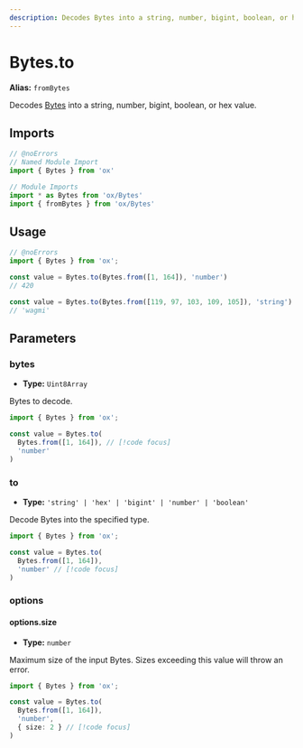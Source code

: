 ```yaml
---
description: Decodes Bytes into a string, number, bigint, boolean, or hex value.
---
```


# Bytes.to 

**Alias:** `fromBytes`

Decodes [Bytes](/api/bytes) into a string, number, bigint, boolean, or hex value.

## Imports

```ts twoslash
// @noErrors
// Named Module Import 
import { Bytes } from 'ox'

// Module Imports
import * as Bytes from 'ox/Bytes'
import { fromBytes } from 'ox/Bytes'
```

## Usage

```ts twoslash
// @noErrors
import { Bytes } from 'ox';

const value = Bytes.to(Bytes.from([1, 164]), 'number')
// 420

const value = Bytes.to(Bytes.from([119, 97, 103, 109, 105]), 'string')
// 'wagmi'
```

## Parameters

### bytes

- **Type:** `Uint8Array`

Bytes to decode.

```ts twoslash
import { Bytes } from 'ox';

const value = Bytes.to(
  Bytes.from([1, 164]), // [!code focus]
  'number'
)
```

### to

- **Type:** `'string' | 'hex' | 'bigint' | 'number' | 'boolean'`

Decode Bytes into the specified type.

```ts twoslash
import { Bytes } from 'ox';

const value = Bytes.to(
  Bytes.from([1, 164]), 
  'number' // [!code focus]
)
```

### options

#### options.size

- **Type:** `number`

Maximum size of the input Bytes. Sizes exceeding this value will throw an error.

```ts twoslash
import { Bytes } from 'ox';

const value = Bytes.to(
  Bytes.from([1, 164]), 
  'number',
  { size: 2 } // [!code focus]
)
```
